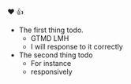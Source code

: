 :heart:
:+1:
* The first thing todo.
  * GTMD LMH
  * I will response to it correctly
* The second thing todo 
  * For instance
  * responsively
